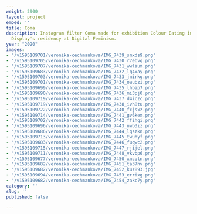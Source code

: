 ```yaml
---
weight: 2900
layout: project
embed: ''
title: Coma
description: Instagram filter Coma made for exhibition Colour Eating in Display and
  Display's residency at Digital Feminism.
year: "2020"
images:
- "/v1595109701/veronika-cechmankova/IMG_7439_smxds9.png"
- "/v1595109705/veronika-cechmankova/IMG_7430_r7ebvq.png"
- "/v1595109707/veronika-cechmankova/IMG_7431_wwlaum.png"
- "/v1595109683/veronika-cechmankova/IMG_7432_lq4xay.png"
- "/v1595109703/veronika-cechmankova/IMG_7433_jmirkg.png"
- "/v1595109701/veronika-cechmankova/IMG_7434_oaubzi.png"
- "/v1595109699/veronika-cechmankova/IMG_7435_lhbap7.png"
- "/v1595109690/veronika-cechmankova/IMG_7436_mi3pj0.png"
- "/v1595109719/veronika-cechmankova/IMG_7437_d4iczc.png"
- "/v1595109719/veronika-cechmankova/IMG_7438_ivh8tu.png"
- "/v1595109722/veronika-cechmankova/IMG_7440_fcjsxz.png"
- "/v1595109714/veronika-cechmankova/IMG_7441_gv6kem.png"
- "/v1595109702/veronika-cechmankova/IMG_7442_ffihgi.png"
- "/v1595109696/veronika-cechmankova/IMG_7443_nwb3iz.png"
- "/v1595109686/veronika-cechmankova/IMG_7444_lqszkn.png"
- "/v1595109713/veronika-cechmankova/IMG_7445_twuhyf.png"
- "/v1595109683/veronika-cechmankova/IMG_7446_fuqwc2.png"
- "/v1595109715/veronika-cechmankova/IMG_7447_rjijel.png"
- "/v1595109711/veronika-cechmankova/IMG_7448_vkvbp6.png"
- "/v1595109677/veronika-cechmankova/IMG_7450_xmcqln.png"
- "/v1595109682/veronika-cechmankova/IMG_7451_ta37hv.png"
- "/v1595109682/veronika-cechmankova/IMG_7452_kuz893.jpg"
- "/v1595109694/veronika-cechmankova/IMG_7453_errixg.png"
- "/v1595109682/veronika-cechmankova/IMG_7454_zakc7y.png"
category: ''
slug: ''
published: false

---
```


